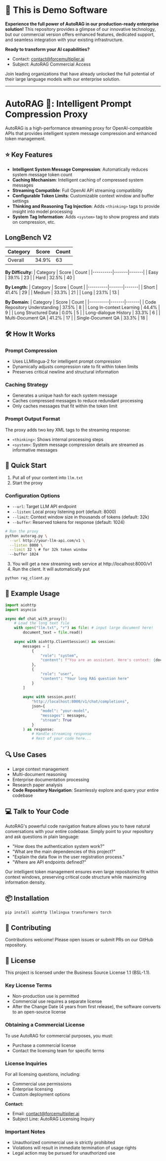 # 🚀 This is Demo Software

**Experience the full power of AutoRAG in our production-ready enterprise solution!** This repository provides a glimpse of our innovative technology, but our commercial version offers enhanced features, dedicated support, and seamless integration with your existing infrastructure.

**Ready to transform your AI capabilities?**
- Contact: contact@forcemultiplier.ai
- Subject: AutoRAG Commercial Access

Join leading organizations that have already unlocked the full potential of their large language models with our enterprise solution.

---

# AutoRAG 🚀: Intelligent Prompt Compression Proxy

AutoRAG is a high-performance streaming proxy for OpenAI-compatible APIs that provides intelligent system message compression and enhanced token management.

## ⭐ Key Features

- **Intelligent System Message Compression**: Automatically reduces system message token count
- **Caching Mechanism**: Intelligent caching of compressed system messages
- **Streaming Compatible**: Full OpenAI API streaming compatibility
- **Configurable Token Limits**: Customizable context window and buffer settings
- **Thinking and Reasoning Tag Injection**: Adds `<thinking>` tags to provide insight into model processing
- **System Tag Information**: Adds `<system>` tag to show progress and stats on compression, etc.

## LongBench V2

| Category | Score | Count |
|----------|-------|-------|
| Overall | 34.9% | 63 |

**By Difficulty:**
| Category | Score | Count |
|----------|-------|-------|
| Easy | 39.1% | 23 |
| Hard | 32.5% | 40 |

**By Length:**
| Category | Score | Count |
|----------|-------|-------|
| Short | 41.4% | 29 |
| Medium | 33.3% | 21 |
| Long | 23.1% | 13 |

**By Domain:**
| Category | Score | Count |
|----------|-------|-------|
| Code Repository Understanding | 37.5% | 8 |
| Long In-context Learning | 44.4% | 9 |
| Long Structured Data | 0.0% | 5 |
| Long-dialogue History | 33.3% | 6 |
| Multi-Document QA | 41.2% | 17 |
| Single-Document QA | 33.3% | 18 |


## 🛠 How It Works

### Prompt Compression
- Uses LLMlingua-2 for intelligent prompt compression
- Dynamically adjusts compression rate to fit within token limits
- Preserves critical newline and structural information

### Caching Strategy
- Generates a unique hash for each system message
- Caches compressed messages to reduce redundant processing
- Only caches messages that fit within the token limit

### Prompt Output Format
The proxy adds two key XML tags to the streaming response:
- `<thinking>`: Shows internal processing steps
- `<system>`: System message compression details are streamed as informative messages

## 🚀 Quick Start

1. Put all of your content into `llm.txt`
2. Start the proxy


### Configuration Options
- `--url`: Target LLM API endpoint
- `--listen`: Local proxy listening port (default: 8000)
- `--limit`: Context window size in thousands of tokens (default: 32k)
- `--buffer`: Reserved tokens for response (default: 1024)


```bash
# Run the proxy
python autorag.py \
  --url http://your-llm-api.com/v1 \
  --listen 8000 \
  --limit 32 \ # for 32k token window
  --buffer 1024
```

3. You will get a new streaming web service at http://localhost:8000/v1
4. Run the client. It will automatically put

```bash
python rag_client.py 
```

## 📝 Example Usage

```python
import aiohttp
import asyncio

async def chat_with_proxy():
    # Load the long text file
    with open("llm.txt", "r") as file: # input large document here!
        document_text = file.read()
    
    async with aiohttp.ClientSession() as session:
        messages = [
            {
                "role": "system", 
                "content": f"You are an assistant. Here's context: {document_text}" # Set it here, and it will cache!
            },
            {
                "role": "user", 
                "content": "Your long RAG question here"
            }
        ]
        
        async with session.post(
            "http://localhost:8000/v1/chat/completions",
            json={
                "model": "your-model",
                "messages": messages,
                "stream": True
            }
        ) as response:
            # Handle streaming response
            # Rest of your code here...
```

## 🔍 Use Cases
- Large context management
- Multi-document reasoning
- Enterprise documentation processing
- Research paper analysis
- **Code Repository Navigation**: Seamlessly explore and query your entire codebase
  
## 💻 Talk to Your Code
AutoRAG's powerful code navigation feature allows you to have natural conversations with your entire codebase. Simply point to your repository and ask questions in plain language:

- "How does the authentication system work?"
- "What are the main dependencies of this project?"
- "Explain the data flow in the user registration process."
- "Where are API endpoints defined?"

Our intelligent token management ensures even large repositories fit within context windows, preserving critical code structure while maximizing information density.


## 📦 Installation
```bash
pip install aiohttp llmlingua transformers torch
```

## 🤝 Contributing
Contributions welcome! Please open issues or submit PRs on our GitHub repository.

## 📄 License

This project is licensed under the Business Source License 1.1 (BSL-1.1).

### Key License Terms
- Non-production use is permitted
- Commercial use requires a separate license
- After the Change Date (4 years from first release), the software converts to an open-source license

### Obtaining a Commercial License
To use AutoRAG for commercial purposes, you must:
- Purchase a commercial license
- Contact the licensing team for specific terms

### License Inquiries
For all licensing questions, including:
- Commercial use permissions
- Enterprise licensing
- Custom deployment options

**Contact:**
- Email: contact@forcemultiplier.ai
- Subject Line: AutoRAG Licensing Inquiry

### Important Notes
- Unauthorized commercial use is strictly prohibited
- Violations will result in immediate termination of usage rights
- Legal action may be pursued for unauthorized use
